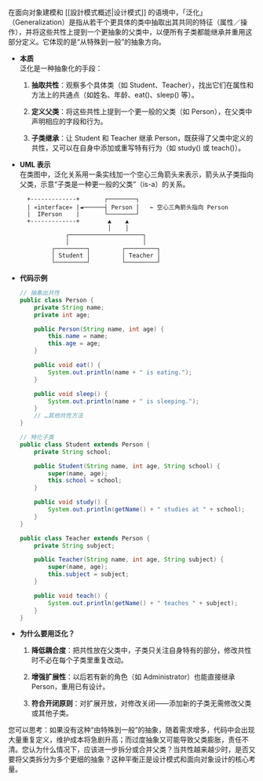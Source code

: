 在面向对象建模和 [[設計模式概述|设计模式]] 的语境中，「泛化」（Generalization）是指从若干个更具体的类中抽取出其共同的特征（属性／操作），并将这些共性上提到一个更抽象的父类中，以便所有子类都能继承并重用这部分定义。它体现的是“从特殊到一般”的抽象方向。

- **本质**  
    泛化是一种抽象化的手段：
    
    1. **抽取共性**：观察多个具体类（如 Student、Teacher），找出它们在属性和方法上的共通点（如姓名、年龄、eat()、sleep() 等）。
        
    2. **定义父类**：将这些共性上提到一个更一般的父类（如 Person），在父类中声明相应的字段和行为。
        
    3. **子类继承**：让 Student 和 Teacher 继承 Person，既获得了父类中定义的共性，又可以在自身中添加或重写特有行为（如 study() 或 teach()）。
        
- **UML 表示**  
    在类图中，泛化关系用一条实线加一个空心三角箭头来表示，箭头从子类指向父类，示意“子类是一种更一般的父类”（is-a）的关系。
    
    ```plaintext
      +-------------+       ┌────────┐
      | «interface» |◄──────┤ Person │   ← 空心三角箭头指向 Person
      |  IPerson    |       └────────┘
      +-------------+        ▲    ▲
                             │    │
                 ┌─────────────────────┐
                 │                     │
             ┌─────────┐         ┌─────────┐
             │ Student │         │ Teacher │
             └─────────┘         └─────────┘
    ```
    
- **代码示例**
    
    ```java
    // 抽象出共性
    public class Person {
        private String name;
        private int age;
    
        public Person(String name, int age) {
            this.name = name;
            this.age = age;
        }
    
        public void eat() {
            System.out.println(name + " is eating.");
        }
    
        public void sleep() {
            System.out.println(name + " is sleeping.");
        }
        // …其他共性方法
    }
    
    // 特化子类
    public class Student extends Person {
        private String school;
    
        public Student(String name, int age, String school) {
            super(name, age);
            this.school = school;
        }
    
        public void study() {
            System.out.println(getName() + " studies at " + school);
        }
    }
    
    public class Teacher extends Person {
        private String subject;
    
        public Teacher(String name, int age, String subject) {
            super(name, age);
            this.subject = subject;
        }
    
        public void teach() {
            System.out.println(getName() + " teaches " + subject);
        }
    }
    ```
    
- **为什么要用泛化？**
    
    1. **降低耦合度**：把共性放在父类中，子类只关注自身特有的部分，修改共性时不必在每个子类里重复改动。
        
    2. **增强扩展性**：以后若有新的角色（如 Administrator）也能直接继承 Person，重用已有设计。
        
    3. **符合开闭原则**：对扩展开放，对修改关闭——添加新的子类无需修改父类或其他子类。
        

您可以思考：如果没有这种“由特殊到一般”的抽象，随着需求增多，代码中会出现大量重复定义，维护成本将急剧升高；而过度抽象又可能导致父类膨胀，责任不清。您认为什么情况下，应该进一步拆分或合并父类？当共性越来越少时，是否又要将父类拆分为多个更细的抽象？这种平衡正是设计模式和面向对象设计的核心考量。